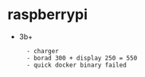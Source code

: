 # raspberrypi

- 3b+

        - charger
        - borad 300 + display 250 = 550
        - quick docker binary failed

